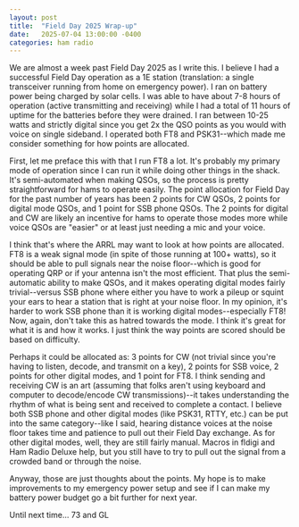 ```yaml
---
layout: post
title:  "Field Day 2025 Wrap-up"
date:   2025-07-04 13:00:00 -0400
categories: ham radio
---
```

We are almost a week past Field Day 2025 as I write this. I believe I had a successful Field Day operation as a 1E station (translation: a single transceiver running from home on emergency power). I ran on battery power being charged by solar cells. I was able to have about 7-8 hours of operation (active transmitting and receiving) while I had a total of 11 hours of uptime for the batteries before they were drained. I ran between 10-25 watts and strictly digital since you get 2x the QSO points as you would with voice on single sideband. I operated both FT8 and PSK31--which made me consider something for how points are allocated.

First, let me preface this with that I run FT8 a lot. It's probably my primary mode of operation since I can run it while doing other things in the shack. It's semi-automated when making QSOs, so the process is pretty straightforward for hams to operate easily. The point allocation for Field Day for the past number of years has been 2 points for CW QSOs, 2 points for digital mode QSOs, and 1 point for SSB phone QSOs. The 2 points for digital and CW are likely an incentive for hams to operate those modes more while voice QSOs are "easier" or at least just needing a mic and your voice.

I think that's where the ARRL may want to look at how points are allocated. FT8 is a weak signal mode (in spite of those running at 100+ watts), so it should be able to pull signals near the noise floor--which is good for operating QRP or if your antenna isn't the most efficient. That plus the semi-automatic ability to make QSOs, and it makes operating digital modes fairly trivial--versus SSB phone where either you have to work a pileup or squint your ears to hear a station that is right at your noise floor. In my opinion, it's harder to work SSB phone than it is working digital modes--especially FT8! Now, again, don't take this as hatred towards the mode. I think it's great for what it is and how it works. I just think the way points are scored should be based on difficulty.

Perhaps it could be allocated as: 3 points for CW (not trivial since you're having to listen, decode, and transmit on a key), 2 points for SSB voice, 2 points for other digital modes, and 1 point for FT8. I think sending and receiving CW is an art (assuming that folks aren't using keyboard and computer to decode/encode CW transmissions)--it takes understanding the rhythm of what is being sent and received to complete a contact. I believe both SSB phone and other digital modes (like PSK31, RTTY, etc.) can be put into the same category--like I said, hearing distance voices at the noise floor takes time and patience to pull out their Field Day exchange. As for other digital modes, well, they are still fairly manual. Macros in fldigi and Ham Radio Deluxe help, but you still have to try to pull out the signal from a crowded band or through the noise. 

Anyway, those are just thoughts about the points. My hope is to make improvements to my emergency power setup and see if I can make my battery power budget go a bit further for next year.

Until next time...
73 and GL
